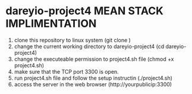 # dareyio-project4 MEAN STACK IMPLIMENTATION

1. clone this repository to linux system (git clone )
2. change the current working directory to dareyio-project4 (cd dareyio-project4)
3. change the executeable permission to project4.sh file (chmod +x project4.sh)
4. make sure that the TCP port 3300 is open.
5. run project4.sh file and follow the setup instructin (./project4.sh)
6. access the server in the web browser (http://yourpublicip:3300)
